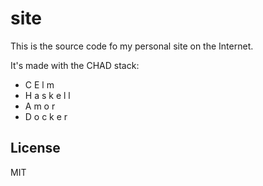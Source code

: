 # site

This is the source code fo my personal site on the Internet.

It's made with the CHAD stack:

- C E l m
- H a s k e l l
- A m o r
- D o c k e r

## License 

MIT
